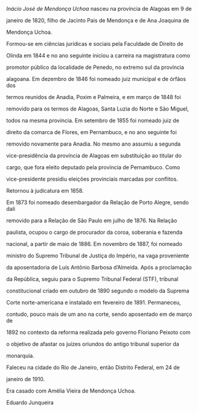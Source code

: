 

*Inácio José de Mendonça Uchoa* nasceu na província de Alagoas em 9 de

janeiro de 1820, filho de Jacinto Pais de Mendonça e de Ana Joaquina de

Mendonça Uchoa.



Formou-se em ciências jurídicas e sociais pela Faculdade de Direito de

Olinda em 1844 e no ano seguinte iniciou a carreira na magistratura como

promotor público da localidade de Penedo, no extremo sul da província

alagoana. Em dezembro de 1846 foi nomeado juiz municipal e de órfãos dos

termos reunidos de Anadia, Poxim e Palmeira, e em março de 1848 foi

removido para os termos de Alagoas, Santa Luzia do Norte e São Miguel,

todos na mesma província. Em setembro de 1855 foi nomeado juiz de

direito da comarca de Flores, em Pernambuco, e no ano seguinte foi

removido novamente para Anadia. No mesmo ano assumiu a segunda

vice-presidência da província de Alagoas em substituição ao titular do

cargo, que fora eleito deputado pela província de Pernambuco. Como

vice-presidente presidiu eleições provinciais marcadas por conflitos.

Retornou à judicatura em 1858.



Em 1873 foi nomeado desembargador da Relação de Porto Alegre, sendo dali

removido para a Relação de São Paulo em julho de 1876. Na Relação

paulista, ocupou o cargo de procurador da coroa, soberania e fazenda

nacional, a partir de maio de 1886. Em novembro de 1887, foi nomeado

ministro do Supremo Tribunal de Justiça do Império, na vaga proveniente

da aposentadoria de Luís Antônio Barbosa d’Almeida. Após a proclamação

da República, seguiu para o Supremo Tribunal Federal (STF), tribunal

constitucional criado em outubro de 1890 segundo o modelo da Suprema

Corte norte-americana e instalado em fevereiro de 1891. Permaneceu,

contudo, pouco mais de um ano na corte, sendo aposentado em de março de

1892 no contexto da reforma realizada pelo governo Floriano Peixoto com

o objetivo de afastar os juízes oriundos do antigo tribunal superior da

monarquia.



Faleceu na cidade do Rio de Janeiro, então Distrito Federal, em 24 de

janeiro de 1910.



Era casado com Amélia Vieira de Mendonça Uchoa.



Eduardo Junqueira



